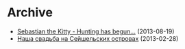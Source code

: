 # Archive


* [Sebastian the Kitty - Hunting has begun...](/2013-08-19-Sebastian-the-kitty-Hunting-has-begun) (2013-08-19)
* [Наша свадьба на Сейшельских островах](/2013-02-28-Our-wedding-in-Seychelles) (2013-02-28)